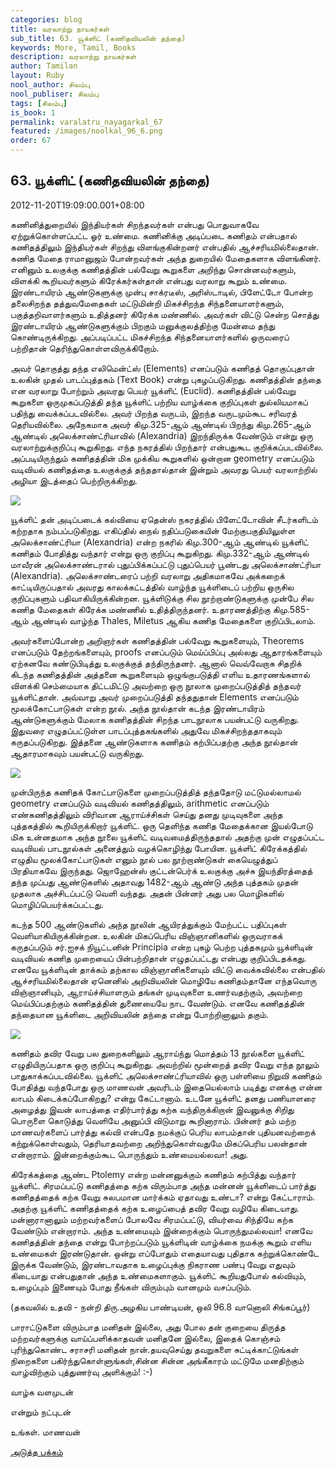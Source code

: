 ```yaml
---
categories: blog
title: வரலாற்று நாயகர்கள்
sub_title: 63. யூக்ளிட் (கணிதவியலின் தந்தை)
keywords: More, Tamil, Books
description: வரலாற்று நாயகர்கள்
author: Tamilan
layout: Ruby
nool_author: சிலம்பு
nool_publiser: சிலம்பு
tags: [சிலம்பு]
is_book: 1
permalink: varalatru_nayagarkal_67
featured: /images/noolkal_96_6.png
order: 67
---
```



## 63. யூக்ளிட் (கணிதவியலின் தந்தை)

2012-11-20T19:09:00.001+08:00

கணினித்துறையில் இந்தியர்கள் சிறந்தவர்கள் என்பது பொதுவாகவே ஏற்றுக்கொள்ளப்பட்ட ஓர் உண்மை. கணினிக்கு அடிப்படை கணிதம் என்பதால் கணிதத்திலும் இந்தியர்கள் சிறந்து விளங்குகின்றனர் என்பதில் ஆச்சரியமில்லைதான். கணித மேதை ராமானுஜம் போன்றவர்கள் அந்த துறையில் மேதைகளாக விளங்கினர். எனினும் உலகுக்கு கணிதத்தின் பல்வேறு கூறுகளை அறிந்து சொன்னவர்களும், விளக்கி கூறியவர்களும் கிரேக்கர்கள்தான் என்பது வரலாறு கூறும் உண்மை. இரண்டாயிரம் ஆண்டுகளுக்கு முன்பு சாக்ரடீஸ், அரிஸ்டாடில், பிளேட்டோ போன்ற தலைசிறந்த தத்துவமேதைகள் மட்டுமின்றி மிகச்சிறந்த சிந்தனையாளர்களும், பகுத்தறிவாளர்களும் உதித்தனர் கிரேக்க மண்ணில். அவர்கள் விட்டு சென்ற சொத்து இரண்டாயிரம் ஆண்டுகளுக்கும் பிறகும் மனுக்குலத்திற்கு மேன்மை தந்து கொண்டிருக்கிறது. அப்படிப்பட்ட மிகச்சிறந்த சிந்தனையாளர்களில் ஒருவரைப் பற்றிதான் தெரிந்துகொள்ளவிருக்கிறோம்.

அவர் தொகுத்து தந்த எலிமென்ட்ஸ் (Elements) எனப்படும் கணிதத் தொகுப்புதான் உலகின் முதல் பாடப்புத்தகம் (Text Book) என்று புகழப்படுகிறது. கணிதத்தின் தந்தை என வரலாறு போற்றும் அவரது பெயர் யூக்ளிட் (Euclid). கணிதத்தின் பல்வேறு கூறுகளை ஒருமுகப்படுத்தி தந்த யூக்ளிட் பற்றிய வாழ்க்கை குறிப்புகள் துல்லியமாகப் பதிந்து வைக்கப்படவில்லை. அவர் பிறந்த வருடம், இறந்த வருடமும்கூட சரிவரத் தெரியவில்லை. அநேகமாக அவர் கிமு.325-ஆம் ஆண்டில் பிறந்து கிமு.265-ஆம் ஆண்டில் அலெக்சாண்ட்ரியாவில் (Alexandria) இறந்திருக்க வேண்டும் என்று ஒரு வரலாற்றுக்குறிப்பு கூறுகிறது. எந்த நகரத்தில் பிறந்தார் என்பதுகூட குறிக்கப்படவில்லை. அப்படியிருந்தும் கணிதத்தின் மிக முக்கிய கூறுகளில் ஒன்றான geometry எனப்படும் வடிவியல் கணிதத்தை உலகுக்குத் தந்ததால்தான் இன்றும் அவரது பெயர் வரலாற்றில் அழியா இடத்தைப் பெற்றிருக்கிறது.

![](http://2.bp.blogspot.com/-cHAz68XpN4Q/UKopEzKYdfI/AAAAAAAACnQ/xk675UwhB2A/s1600/euclid-1-sized.jpg)

யூக்ளிட் தன் அடிப்படைக் கல்வியை ஏதென்ஸ் நகரத்தில் பிளேட்டோவின் சீடர்களிடம் கற்றதாக நம்பப்படுகிறது. எகிப்தில் நைல் நதிப்படுகையின் மேற்குபகுதியிலுள்ள அலெக்சாண்ட்ரியா (Alexandria) என்ற நகரில் கிமு.300-ஆம் ஆண்டில் யூக்ளிட் கணிதம் போதித்து வந்தார் என்று ஒரு குறிப்பு கூறுகிறது. கிமு.332-ஆம் ஆண்டில் மாவீரன் அலெக்சாண்டரால் புதுப்பிக்கப்பட்டு புதுப்பெயர் பூண்டது அலெக்சாண்ட்ரியா (Alexandria). அலெக்சாண்டரைப் பற்றி வரலாறு அதிகமாகவே அக்கறைக் காட்டியிருப்பதால் அவரது காலக்கட்டத்தில் வாழ்ந்த யூக்ளிடைப் பற்றிய ஒருசில குறிப்புகளும் பதிவாகியிருக்கின்றன. யூக்ளிடுக்கு சில நூற்றாண்டுகளுக்கு முன்பே சில கணித மேதைகள் கிரேக்க மண்ணில் உதித்திருந்தனர். உதாரணத்திற்கு கிமு.585-ஆம் ஆண்டில் வாழ்ந்த Thales, Miletus ஆகிய கணித மேதைகளை குறிப்பிடலாம்.

அவர்களைப்போன்ற அறிஞர்கள் கணிதத்தின் பல்வேறு கூறுகளையும், Theorems எனப்படும் தேற்றங்களையும், proofs எனப்படும் மெய்ப்பிப்பு அல்லது ஆதாரங்களையும் ஏற்கனவே கண்டுபிடித்து உலகுக்குத் தந்திருந்தனர். ஆனால் வெவ்வேறாக சிதறிக் கிடந்த கணிதத்தின் அத்தனை கூறுகளையும் ஒழுங்குபடுத்தி எளிய உதாரணங்களால் விளக்கி செம்மையாக திட்டமிட்டு அவற்றை ஒரு நூலாக முறைப்படுத்தித் தந்தவர் யூக்ளிட்தான். அவ்வாறு அவர் முறைப்படுத்தி தந்ததுதான் Elements எனப்படும் மூலக்கோட்பாடுகள் என்ற நூல். அந்த நூல்தான் கடந்த இரண்டாயிரம் ஆண்டுகளுக்கும் மேலாக கணிதத்தின் சிறந்த பாடநூலாக பயன்பட்டு வருகிறது. இதுவரை எழுதப்பட்டுள்ள பாடப்புத்தகங்களில் அதுவே மிகச்சிறந்ததாகவும் கருதப்படுகிறது. இத்தனை ஆண்டுகளாக கணிதம் கற்பிப்பதற்கு அந்த நூல்தான் ஆதாரமாகவும் பயன்பட்டு வருகிறது.

![](http://1.bp.blogspot.com/-yCwjtfBIwek/UKopXeq1eNI/AAAAAAAACnY/atGD5vMA3Xs/s1600/euclid_elements_23_definiti.gif)

முன்பிருந்த கணிதக் கோட்பாடுகளை முறைப்படுத்தித் தந்ததோடு மட்டுமல்லாமல் geometry எனப்படும் வடிவியல் கணிதத்திலும், arithmetic எனப்படும் எண்கணிதத்திலும் விரிவான ஆராய்ச்சிகள் செய்து தனது முடிவுகளை அந்த புத்தகத்தில் கூறியிருக்கிறார் யூக்ளிட். ஒரு தெளிந்த கணித மேதைக்கான இயல்போடு மிக உன்னதமாக அந்த நூலை யூக்ளிட் வடிவமைத்திருந்ததால் அதற்கு முன் எழுதப்பட்ட வடிவியல் பாடநூல்கள் அனைத்தும் வழக்கொழிந்து போயின. யூக்ளிட் கிரேக்கத்தில் எழுதிய மூலக்கோட்பாடுகள் எனும் நூல் பல நூற்றாண்டுகள் கையெழுத்துப் பிரதியாகவே இருந்தது. ஜொஹேன்ஸ் குட்டன்பெர்க் உலகுக்கு அச்சு இயந்திரத்தைத் தந்த முப்பது ஆண்டுகளில் அதாவது 1482-ஆம் ஆண்டு அந்த புத்தகம் முதன் முதலாக அச்சிடப்பட்டு வெளி வந்தது. அதன் பின்னர் அது பல மொழிகளில் மொழிப்பெயர்க்கப்பட்டது.

கடந்த 500 ஆண்டுகளில் அந்த நூலின் ஆயிரத்துக்கும் மேற்பட்ட பதிப்புகள் வெளியாகியிருக்கின்றன. உலகின் மிகப்பெரிய விஞ்ஞானிகளில் ஒருவராகக் கருதப்படும் சர்.ஐசக் நியூட்டனின் Principia என்ற புகழ் பெற்ற புத்தகமும் யூக்ளிடின் வடிவியல் கணித முறையைப் பின்பற்றிதான் எழுதப்பட்டது என்பது குறிப்பிடதக்கது. எனவே யூக்ளிடின் தாக்கம் தற்கால விஞ்ஞானிகளையும் விட்டு வைக்கவில்லை என்பதில் ஆச்சரியமில்லைதான் ஏனெனில் அறிவியலின் மொழியே கணிதம்தானே எந்தவொரு விஞ்ஞானியும், ஆராய்ச்சியாளரும் தங்கள் முடிவுகளை உணர்வதற்கும், அவற்றை மெய்பிப்பதற்கும் கணிதத்தின் துணையையே நாட வேண்டும். எனவே கணிதத்தின் தந்தையான யூக்ளிடை அறிவியலின் தந்தை என்று போற்றினாலும் தகும்.

![](http://1.bp.blogspot.com/-omu_7-iNpXk/UKopenHTAxI/AAAAAAAACng/B6EDj65bv0Q/s1600/Euclid-Elements.jpg)

கணிதம் தவிர வேறு பல துறைகளிலும் ஆராய்ந்து மொத்தம் 13 நூல்களை யூக்ளிட் எழுதியிருப்பதாக ஒரு குறிப்பு கூறுகிறது. அவற்றில் மூன்றைத் தவிர வேறு எந்த நூலும் பாதுகாக்கப்படவில்லை. யூக்ளிட் அலெக்சாண்ட்ரியாவில் ஒரு பள்ளியை நிறுவி கணிதம் போதித்து வந்தபோது ஒரு மாணவன் அவரிடம் இதையெல்லாம் படித்து எனக்கு என்ன லாபம் கிடைக்கப்போகிறது? என்று கேட்டானாம். உடனே யூக்ளிட் தனது பணியாளரை அழைத்து இவன் லாபத்தை எதிர்பார்த்து கற்க வந்திருக்கிறான் இவனுக்கு சிறிது பொருளை கொடுத்து வெளியே அனுப்பி விடுமாறு கூறினாராம். பின்னர் தம் மற்ற மாணவர்களைப் பார்த்து கல்வி என்பதே நமக்குப் பெரிய லாபம்தான் புதியனவற்றைக் கற்றுக்கொள்வதும், தெரியாதவற்றை அறிந்துகொள்வதுமே மிகப்பெரிய பலன்தான் என்றாராம். இன்றைக்கும்கூட பொருந்தும் உண்மையல்லவா! அது.

கிரேக்கத்தை ஆண்ட Ptolemy என்ற மன்னனுக்கும் கணிதம் கற்பித்து வந்தார் யூக்ளிட். சிரமப்பட்டு கணிதத்தை கற்க விரும்பாத அந்த மன்னன் யூக்ளிடைப் பார்த்து கணிதத்தைக் கற்க வேறு சுலபமான மார்க்கம் ஏதாவது உண்டா? என்று கேட்டாராம். அதற்கு யூக்ளிட் கணிதத்தைக் கற்க உழைப்பைத் தவிர வேறு வழியே கிடையாது. மன்னாரானாலும் மற்றவர்களைப் போலவே சிரமப்பட்டு, வியர்வை சிந்தியே கற்க வேண்டும் என்றாராம். அந்த உண்மையும் இன்றைக்கும் பொருந்துமல்லவா! எனவே கணிதத்தின் தந்தை என்று போற்றப்படும் யூக்ளிடின் வாழ்க்கை நமக்கு கூறும் எளிய உண்மைகள் இரண்டுதான். ஒன்று எப்போதும் எதையாவது புதிதாக கற்றுக்கொண்டே இருக்க வேண்டும், இரண்டாவதாக உழைப்புக்கு நிகராண பண்பு வேறு எதுவும் கிடையாது என்பதுதான் அந்த உண்மைகளாகும். யூக்ளிட் கூறியதுபோல் கல்வியும், உழைப்பும் இணையும் போது நீங்கள் விரும்பும் வானமும் வசப்படும்.

(தகவலில் உதவி - நன்றி திரு.அழகிய பாண்டியன், ஒலி 96.8 வானொலி சிங்கப்பூர்)

பாராட்டுகளை விரும்பாத மனிதன் இல்லை, அது போல தன் குறையை திருத்த மற்றவர்களுக்கு வாய்ப்பளிக்காதவன் மனிதனே இல்லை, இதைக் கொஞ்சம் புரிந்துகொண்ட சராசரி மனிதன் நான்.தயவுசெய்து தவறுகளை சுட்டிக்காட்டுங்கள் நிறைகளை பகிர்ந்துகொள்ளுங்கள்,சின்ன சின்ன அங்கீகாரம் மட்டுமே மனதிற்கும் வாழ்விற்கும் புத்துணர்வு அளிக்கும்! :-)

வாழ்க வளமுடன்

என்றும் நட்புடன்

உங்கள். மாணவன்

[அடுத்த பக்கம்](varalatru_nayagarkal_68)